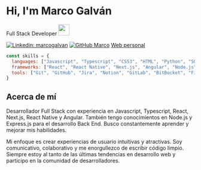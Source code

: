 


<h1> Hi, I'm Marco Galván </h1>
Full Stack Developer <img src="https://media.giphy.com/media/ZVik7pBtu9dNS/giphy.gif" width="30"> 
</em></p>

[![Linkedin: marcogalvan](https://img.shields.io/badge/-marcogalván-blue?style=flat-square&logo=Linkedin&logoColor=white&link=https://www.linkedin.com/in/marcoagalvan/)](https://www.linkedin.com/in/marcoagalvan/)
[![GitHub Marco](https://img.shields.io/github/followers/marco?label=follow&style=social)](https://github.com/elmacro1)
[Web personal](https://marco-galvan.online)

```javascript
const skills = {
  languages: ["Javascript", "Typescript", "CSS3", "HTML", "Python", "SQL"],
  frameworks: ["React", "React Native", "Next.js", "Angular", "Node.js", "Express.js", "TalwindCSS", "Bootstrap"],
  tools: ["Git", "GitHub", "Jira", "Notion", "GitLab", "BitBucket", "Figma"]
}
```

## Acerca de mí

Desarrollador Full Stack con experiencia en Javascript, Typescript, React, Next.js, React Native y Angular. 
También tengo conocimientos en Node.js y Express.js para el desarrollo Back End. 
Busco constantemente aprender y mejorar mis habilidades.

Mi enfoque es crear experiencias de usuario intuitivas y atractivas. Soy comunicativo, colaborativo y me enorgullezco de escribir código limpio. 
Siempre estoy al tanto de las últimas tendencias en desarrollo web y participo en la comunidad de desarrolladores.
